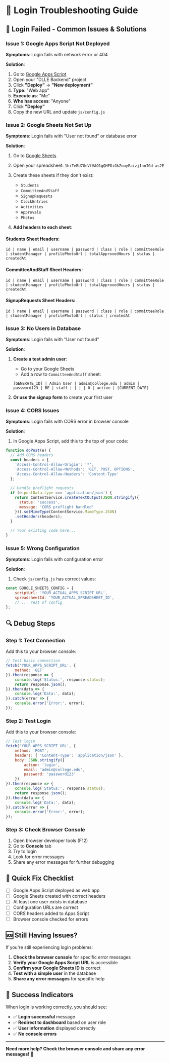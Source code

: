 # 🔧 Login Troubleshooting Guide

## 🚨 **Login Failed - Common Issues & Solutions**

### **Issue 1: Google Apps Script Not Deployed**
**Symptoms**: Login fails with network error or 404

**Solution**:
1. Go to [Google Apps Script](https://script.google.com)
2. Open your "DLLE Backend" project
3. Click **"Deploy"** → **"New deployment"**
4. **Type**: "Web app"
5. **Execute as**: "Me"
6. **Who has access**: "Anyone"
7. Click **"Deploy"**
8. Copy the new URL and update `js/config.js`

### **Issue 2: Google Sheets Not Set Up**
**Symptoms**: Login fails with "User not found" or database error

**Solution**:
1. Go to [Google Sheets](https://sheets.google.com)
2. Open your spreadsheet: `1hiTeBU7GeVfVAO1gQHFDiGkZouyEaizj1nnIGd-as2E`
3. Create these sheets if they don't exist:
   - `Students`
   - `CommitteeAndStaff`
   - `SignupRequests`
   - `ClockEntries`
   - `Activities`
   - `Approvals`
   - `Photos`

4. **Add headers to each sheet**:

#### **Students Sheet Headers**:
```
id | name | email | username | password | class | role | committeeRole | studentManager | profilePhotoUrl | totalApprovedHours | status | createdAt
```

#### **CommitteeAndStaff Sheet Headers**:
```
id | name | email | username | password | class | role | committeeRole | studentManager | profilePhotoUrl | totalApprovedHours | status | createdAt
```

#### **SignupRequests Sheet Headers**:
```
id | name | email | username | password | class | role | committeeRole | studentManager | profilePhotoUrl | status | createdAt
```

### **Issue 3: No Users in Database**
**Symptoms**: Login fails with "User not found"

**Solution**:
1. **Create a test admin user**:
   - Go to your Google Sheets
   - Add a row to `CommitteeAndStaff` sheet:
   ```
   [GENERATE_ID] | Admin User | admin@college.edu | admin | password123 | BE | staff | | | | 0 | active | [CURRENT_DATE]
   ```

2. **Or use the signup form** to create your first user

### **Issue 4: CORS Issues**
**Symptoms**: Login fails with CORS error in browser console

**Solution**:
1. In Google Apps Script, add this to the top of your code:
```javascript
function doPost(e) {
  // Add CORS headers
  const headers = {
    'Access-Control-Allow-Origin': '*',
    'Access-Control-Allow-Methods': 'GET, POST, OPTIONS',
    'Access-Control-Allow-Headers': 'Content-Type'
  };
  
  // Handle preflight requests
  if (e.postData.type === 'application/json') {
    return ContentService.createTextOutput(JSON.stringify({
      status: 'success',
      message: 'CORS preflight handled'
    })).setMimeType(ContentService.MimeType.JSON)
    .setHeaders(headers);
  }
  
  // Your existing code here...
}
```

### **Issue 5: Wrong Configuration**
**Symptoms**: Login fails with configuration error

**Solution**:
1. Check `js/config.js` has correct values:
```javascript
const GOOGLE_SHEETS_CONFIG = {
    scriptUrl: 'YOUR_ACTUAL_APPS_SCRIPT_URL',
    spreadsheetId: 'YOUR_ACTUAL_SPREADSHEET_ID',
    // ... rest of config
};
```

## 🔍 **Debug Steps**

### **Step 1: Test Connection**
Add this to your browser console:
```javascript
// Test basic connection
fetch('YOUR_APPS_SCRIPT_URL', {
    method: 'GET'
}).then(response => {
    console.log('Status:', response.status);
    return response.json();
}).then(data => {
    console.log('Data:', data);
}).catch(error => {
    console.error('Error:', error);
});
```

### **Step 2: Test Login**
Add this to your browser console:
```javascript
// Test login
fetch('YOUR_APPS_SCRIPT_URL', {
    method: 'POST',
    headers: { 'Content-Type': 'application/json' },
    body: JSON.stringify({
        action: 'login',
        email: 'admin@college.edu',
        password: 'password123'
    })
}).then(response => {
    console.log('Status:', response.status);
    return response.json();
}).then(data => {
    console.log('Data:', data);
}).catch(error => {
    console.error('Error:', error);
});
```

### **Step 3: Check Browser Console**
1. Open browser developer tools (F12)
2. Go to **Console** tab
3. Try to login
4. Look for error messages
5. Share any error messages for further debugging

## 🎯 **Quick Fix Checklist**

- [ ] Google Apps Script deployed as web app
- [ ] Google Sheets created with correct headers
- [ ] At least one user exists in database
- [ ] Configuration URLs are correct
- [ ] CORS headers added to Apps Script
- [ ] Browser console checked for errors

## 🆘 **Still Having Issues?**

If you're still experiencing login problems:

1. **Check the browser console** for specific error messages
2. **Verify your Google Apps Script URL** is accessible
3. **Confirm your Google Sheets ID** is correct
4. **Test with a simple user** in the database
5. **Share any error messages** for specific help

## 🎉 **Success Indicators**

When login is working correctly, you should see:
- ✅ **Login successful** message
- ✅ **Redirect to dashboard** based on user role
- ✅ **User information** displayed correctly
- ✅ **No console errors**

---

**Need more help? Check the browser console and share any error messages!** 🔧 